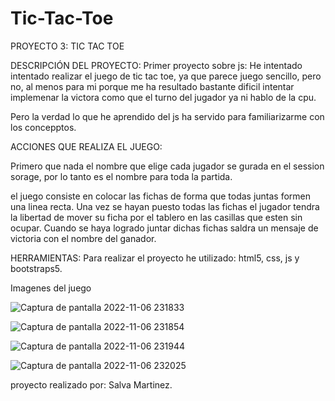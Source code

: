 # Tic-Tac-Toe
PROYECTO 3: TIC TAC TOE

DESCRIPCIÓN DEL PROYECTO:
Primer proyecto sobre js: 
He intentado intentado realizar el juego de tic tac toe,
ya que parece juego sencillo, pero no, al menos para mi
porque me ha resultado bastante dificil intentar implemenar
la victora como que el turno del jugador ya ni hablo de la cpu.

Pero la verdad lo que he aprendido del js ha servido para familiarizarme
con los concepptos.

ACCIONES QUE REALIZA EL JUEGO:

Primero que nada el nombre que elige cada jugador se gurada en el session sorage, por lo tanto es el nombre para toda la partida.

el juego consiste en colocar las fichas de forma que todas juntas formen una linea recta.
Una vez se hayan puesto todas las fichas el jugador tendra la libertad de mover su ficha por el tablero en las casillas que esten sin ocupar.
Cuando se haya logrado juntar dichas fichas saldra un mensaje de victoria con el nombre del ganador.

HERRAMIENTAS:
Para realizar el proyecto he utilizado:
html5, css, js y bootstraps5.

Imagenes del juego

![Captura de pantalla 2022-11-06 231833](https://user-images.githubusercontent.com/114058655/200198303-2e59018c-b238-4927-a847-ee21fb255491.png)

![Captura de pantalla 2022-11-06 231854](https://user-images.githubusercontent.com/114058655/200198313-1ad9550f-7b43-46ab-ab43-28c48005494e.png)

![Captura de pantalla 2022-11-06 231944](https://user-images.githubusercontent.com/114058655/200198323-38a93e75-5052-4470-9c18-cabeedce1621.png)

![Captura de pantalla 2022-11-06 232025](https://user-images.githubusercontent.com/114058655/200198337-084e77db-616f-4639-8753-ee4bac690a88.png)


proyecto realizado por: Salva Martinez.
